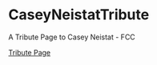# CaseyNeistatTribute
A Tribute Page to Casey Neistat - FCC

[Tribute Page](http://dennymin.com/CaseyNeistatTribute/)
